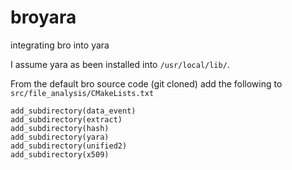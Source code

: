 broyara
=======

integrating bro into yara

I assume yara as been installed into `/usr/local/lib/`.

From the default bro source code (git cloned) add the following to `src/file_analysis/CMakeLists.txt`

```
add_subdirectory(data_event)
add_subdirectory(extract)
add_subdirectory(hash)
add_subdirectory(yara)
add_subdirectory(unified2)
add_subdirectory(x509)
```




